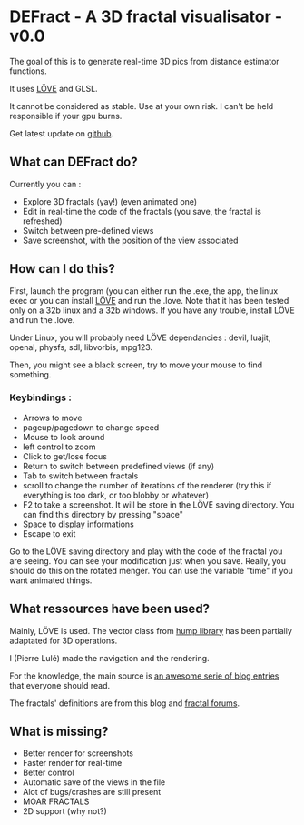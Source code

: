 DEFract - A 3D fractal visualisator - v0.0
==========================================

The goal of this is to generate real-time 3D pics from distance estimator functions.

It uses [LÖVE](https://love2d.org/) and GLSL.

It cannot be considered as stable. Use at your own risk. I can't be held responsible if your gpu burns.

Get latest update on [github](https://github.com/PierreLu/DEFract).

What can DEFract do?
--------------------

Currently you can :
 * Explore 3D fractals (yay!) (even animated one)
 * Edit in real-time the code of the fractals (you save, the fractal is refreshed)
 * Switch between pre-defined views
 * Save screenshot, with the position of the view associated

How can I do this?
------------------

First, launch the program (you can either run the .exe, the app, the linux exec or you can install [LÖVE](https://love2d.org/) and run the .love. Note that it has been tested only on a 32b linux and a 32b windows. If you have any trouble, install LÖVE and run the .love.

Under Linux, you will probably need LÖVE dependancies : devil, luajit, openal, physfs, sdl, libvorbis, mpg123.

Then, you might see a black screen, try to move your mouse to find something.

### Keybindings :
 * Arrows to move
 * pageup/pagedown to change speed
 * Mouse to look around
 * left control to zoom
 * Click to get/lose focus
 * Return to switch between predefined views (if any)
 * Tab to switch between fractals
 * scroll to change the number of iterations of the renderer (try this if everything is too dark, or too blobby or whatever)
 * F2 to take a screenshot. It will be store in the LÖVE saving directory. You can find this directory by pressing "space"
 * Space to display informations
 * Escape to exit

Go to the LÖVE saving directory and play with the code of the fractal you are seeing. You can see your modification just when you save. Really, you should do this on the rotated menger. You can use the variable "time" if you want animated things.

What ressources have been used?
-------------------------------

Mainly, LÖVE is used. The vector class from [hump library](vrld.github.com/hump/) has been partially adaptated for 3D operations.

I (Pierre Lulé) made the navigation and the rendering.

For the knowledge, the main source is [an awesome serie of blog entries](http://blog.hvidtfeldts.net/index.php/2011/06/distance-estimated-3d-fractals-part-i/) that everyone should read.

The fractals' definitions are from this blog and [fractal forums](www.fractalforums.com/).

What is missing?
----------------

 * Better render for screenshots
 * Faster render for real-time
 * Better control
 * Automatic save of the views in the file
 * Alot of bugs/crashes are still present
 * MOAR FRACTALS
 * 2D support (why not?)
